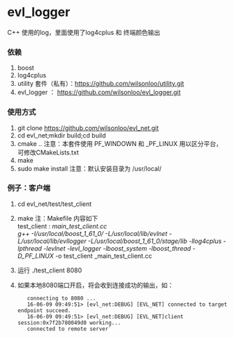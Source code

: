 # evl_logger
C++ 使用的log，里面使用了log4cplus 和 终端颜色输出

### 依赖
  1. boost
  2. log4cplus
  3. utility 套件（私有）：https://github.com/wilsonloo/utility.git
  4. evl_logger ： https://github.com/wilsonloo/evl_logger.git

### 使用方式
  1. git clone https://github.com/wilsonloo/evl_net.git
  2. cd evl_net;mkdir build;cd build
  3. cmake .. 
      注意：本套件使用 PF_WINDOWN 和 _PF_LINUX 用以区分平台，可修改CMakeLists.txt
  4. make
  5. sudo make install 
      注意：默认安装目录为 /usr/local/<include><lib>


### 例子：客户端
  1. cd evl_net/test/test_client
  2. make
      注：Makefile 内容如下  
            test_client : _main_test_client.cc  
            g++ -I/usr/local/boost_1_61_0/ -L/usr/local/lib/evlnet -L/usr/local/lib/evllogger -L/usr/local/boost_1_61_0/stage/lib -llog4cplus -lpthread -levlnet -levl_logger -lboost_system -lboost_thread -D_PF_LINUX_ -o test_client _main_test_client.cc
            
  3. 运行 ./test_client 8080
  4. 如果本地8080端口开启，将会收到连接成功的输出，如：  
  
            connecting to 8080 ...  
            16-06-09 09:49:51> [evl_net:DEBUG] [EVL_NET] connected to target endpoint succeed.  
            16-06-09 09:49:51> [evl_net:DEBUG] [EVL_NET]client session:0x7f2b780049d0 working...  
            connected to remote server`  
      
